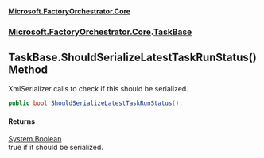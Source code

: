 #### [Microsoft.FactoryOrchestrator.Core](./Microsoft-FactoryOrchestrator-Core.md 'Microsoft.FactoryOrchestrator.Core')
### [Microsoft.FactoryOrchestrator.Core](./Microsoft-FactoryOrchestrator-Core.md 'Microsoft.FactoryOrchestrator.Core').[TaskBase](./Microsoft-FactoryOrchestrator-Core-TaskBase.md 'Microsoft.FactoryOrchestrator.Core.TaskBase')
## TaskBase.ShouldSerializeLatestTaskRunStatus() Method
XmlSerializer calls to check if this should be serialized.  
```csharp
public bool ShouldSerializeLatestTaskRunStatus();
```
#### Returns
[System.Boolean](https://docs.microsoft.com/en-us/dotnet/api/System.Boolean 'System.Boolean')  
true if it should be serialized.  
